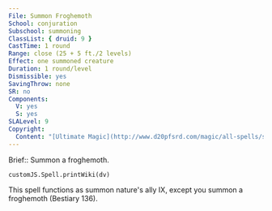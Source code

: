 ```yaml
---
File: Summon Froghemoth
School: conjuration
Subschool: summoning
ClassList: { druid: 9 }
CastTime: 1 round
Range: close (25 + 5 ft./2 levels)
Effect: one summoned creature
Duration: 1 round/level
Dismissible: yes
SavingThrow: none
SR: no
Components:
  V: yes
  S: yes
SLALevel: 9
Copyright:
  Content: "[Ultimate Magic](http://www.d20pfsrd.com/magic/all-spells/s/summon-froghemoth)"
---
```

Brief:: Summon a froghemoth.

```dataviewjs
customJS.Spell.printWiki(dv)
```

This spell functions as summon nature's ally IX, except you summon a froghemoth (Bestiary 136).
